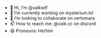 - 👋 Hi, I’m @valkwtf
- 🌱 I’m currently working on mysterium.lol
- 💞️ I’m looking to collaborate on vertomara
- 📫 How to reach me: @valk.cc on discord
- 😄 Pronouns: He/him

<!---
valkwtf/valkwtf is a ✨ special ✨ repository because its `README.md` (this file) appears on your GitHub profile.
You can click the Preview link to take a look at your changes.
--->
